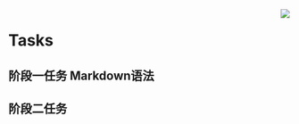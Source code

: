 <img align="right" src="https://github-readme-stats.vercel.app/api?username=onevcat&show_icons=true&icon_color=CE1D2D&text_color=718096&bg_color=ffffff&hide_title=true" />

# **Tasks**
## 阶段一任务 Markdown语法 
## 阶段二任务
